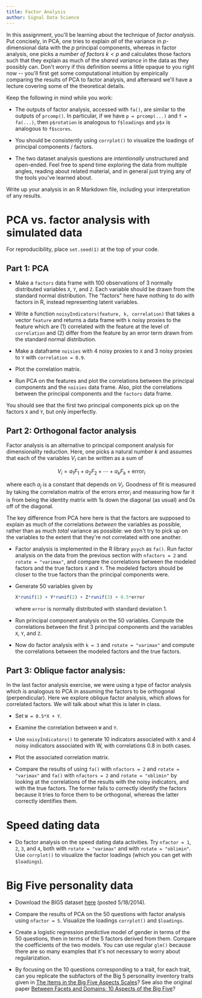 ```yaml
---
title: Factor Analysis
author: Signal Data Science
---
```


In this assignment, you'll be learning about the technique of *factor analysis*. Put concisely, in PCA, one tries to explain *all* of the variance in $p$-dimensional data with the $p$ principal components, whereas in factor analysis, one picks a *number of factors* $k < p$ and calculates those factors such that they explain as much of the *shared variance* in the data as they possibly can. Don't worry if this definition seems a little opaque to you right now -- you'll first get some computational intuition by empirically comparing the results of PCA to factor analysis, and afterward we'll have a lecture covering some of the theoretical details.

Keep the following in mind while you work:

* The outputs of factor analysis, accessed with `fa()`, are similar to the outputs of `prcomp()`. In particular, if we have `p = prcomp(...)` and `f = fa(...)`, then `p$rotation` is analogous to `f$loadings` and `p$x` is analogous to `f$scores`.

* You should be consistently using `corrplot()` to visualize the loadings of principal components / factors.

* The two dataset analysis questions are *intentionally* unstructured and open-ended. Feel free to spend time exploring the data from multiple angles, reading about related material, and in general just trying any of the tools you've learned about.

Write up your analysis in an R Markdown file, including your interpretation of any results.

PCA vs. factor analysis with simulated data
===========================================

For reproducibility, place `set.seed(1)` at the top of your code.

Part 1: PCA
-----------

* Make a `factors` data frame with 100 observations of 3 normally distributed variables `X`, `Y`, and `Z`. Each variable should be drawn from the standard normal distribution. The "factors" here have nothing to do with factors in R, instead representing latent variables.  

* Write a function `noisyIndicators(feature, k, correlation)` that takes a vector `feature` and returns a data frame with `k` noisy proxies to the feature which are (1) correlated with the feature at the level of `correlation` and (2) differ from the feature by an error term drawn from the standard normal distribution.

* Make a dataframe `noisies` with 4 noisy proxies to `X` and 3 noisy proxies to `Y` with `correlation = 0.9`.

* Plot the correlation matrix.

* Run PCA on the features and plot the correlations between the principal components and the `noisies` data frame. Also, plot the correlations between the principal components and the `factors` data frame.

You should see that the first two principal components pick up on the factors `X` and `Y`, but only imperfectly.

Part 2: Orthogonal factor analysis
----------------------------------
Factor analysis is an alternative to principal component analysis for dimensionality reduction. Here, one picks a natural number $k$ and assumes that each of the variables $V_i$ can be written as a sum of 

$$V_i = a_1F_1 + a_2F_2 + \cdots + a_kF_k + \mathrm{error}_i$$

where each $a_j$ is a constant that depends on $V_i$. Goodness of fit is measured by taking the correlation matrix of the errors $\mathrm{error}_i$ and measuring how far it is from being the identity matrix with 1s down the diagonal (as usual) and 0s off of the diagonal. 

The key difference from PCA here here is that the factors are supposed to explain as much of the correlations *between* the variables as possible, rather than as much *total* variance as possible: we don't try to pick up on the variables to the extent that they're not correlated with one another.

* Factor analysis is implemented in the R library `psych` as `fa()`. Run factor analysis on the data from the previous section with `nfactors = 2` and `rotate = "varimax"`, and compare the correlations between the modeled factors and the true factors `X` and `Y`.  The modeled factors should be closer to the true factors than the principal components were.

* Generate 50 variables given by
	
	```r
	X*runif(1) + Y*runif(2) + Z*runif(3) + 0.5*error
	```

	where `error` is normally distributed with standard deviation 1.

* Run principal component analysis on the 50 variables. Compute the correlations between the first 3 principal components and the variables `X`, `Y`, and `Z`.

* Now do factor analysis with `k = 3` and `rotate = "varimax"` and compute the correlations between the modeled factors and the true factors.

Part 3: Oblique factor analysis:
--------------------------------

In the last factor analysis exercise, we were using a type of factor analysis which is analogous to PCA in assuming the factors to be orthogonal (perpendicular). Here we explore oblique factor analysis, which allows for correlated factors. We will talk about what this is later in class.

* Set `W = 0.5*X + Y`.

* Examine the correlation between `W` and `Y`.

* Use `noisyIndicators()` to generate 10   indicators associated with `X` and 4 noisy indicators associated with W, with correlations 0.8 in both cases.

* Plot the associated correlation matrix. 

* Compare the results of using `fa()` with `nfactors = 2` and `rotate = "varimax"` and `fa()` with `nfactors = 2` and `rotate = "oblimin"` by looking at the correlations of the results with the noisy indicators, and with the true factors. The former fails to correctly identify the factors because it tries to force them to be orthogonal, whereas the latter correctly identifies them.

Speed dating data
=================

* Do factor analysis on the speed dating data activities. Try `nfactor = 1`, `2`, `3`, and `4`, both with `rotate = "varimax"` and with `rotate = "oblimin"`. Use `corrplot()` to visualize the factor loadings (which you can get with `$loadings`).

Big Five personality data
=========================

* Download the BIG5 dataset [here](http://personality-testing.info/_rawdata/) (posted 5/18/2014). 

* Compare the results of PCA on the 50 questions with factor analysis using `nfactor = 5`.  Visualize the loadings `corrplot()` and `$loadings`.

* Create a logistic regression predictive model of gender in terms of the 50 questions, then in terms of the 5 factors derived from them. Compare the coefficients of the two models. You can use regular `glm()` because there are so many examples that it's not necessary to worry about regularization. 

* By focusing on the 10 questions corresponding to a trait, for each trait, can you replicate the subfactors of the Big 5 personality inventory traits given in [The Items in the Big Five Aspects Scales](http://ipip.ori.org/BFASKeys.htm)? See also the original paper [Between Facets and Domains: 10 Aspects of the Big Five](http://jordanbpeterson.com/Psy230H/docs/2014/15DeYoung.pdf)?